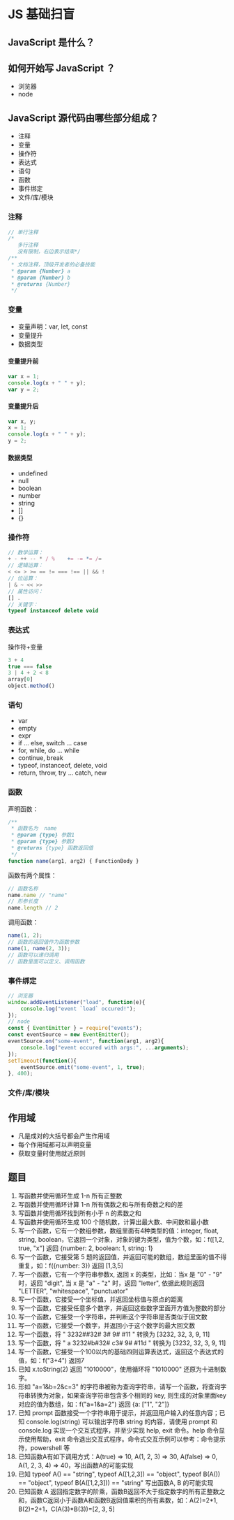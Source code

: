 # JS 基础扫盲

## JavaScript 是什么？

## 如何开始写 JavaScript ？
* 浏览器 <!-- .element: class="fragment" -->
* node <!-- .element: class="fragment" -->

## JavaScript 源代码由哪些部分组成？
* 注释
* 变量
* 操作符
* 表达式
* 语句
* 函数
* 事件绑定
* 文件/库/模块

### 注释
```js [1|2-4|5-10]
// 单行注释
/*
   多行注释
   没有限制，右边表示结束*/
/**
 * 文档注释，顶级开发者的必备技能
 * @param {Number} a
 * @param {Number} b
 * @returns {Number}
 */
```

### 变量
* 变量声明：var, let, const
* 变量提升
* 数据类型

#### 变量提升前
```js
var x = 1;
console.log(x + " " + y);
var y = 2;
```

#### 变量提升后
```js
var x, y;
x = 1;
console.log(x + " " + y);
y = 2;
```

#### 数据类型
* undefined
* null
* boolean
* number
* string
* []
* {}

### 操作符
```js
// 数学运算：
+ - ++ -- * / %    += -= *= /=
// 逻辑运算：
< <= > >= == != === !== || && !
// 位运算：
| & ~ << >>
// 属性访问：
[] .
// 关键字：
typeof instanceof delete void
```

### 表达式
操作符+变量
```js
3 + 4
true === false
3 | 4 + 2 < 8
array[0]
object.method()
```

### 语句
* var
* empty
* expr
* if ... else, switch ... case
* for, while, do ... while
* continue, break
* typeof, instanceof, delete, void
* return, throw, try ... catch, new

### 函数
声明函数：
```js
/**
 * 函数名为  name
 * @param {type} 参数1
 * @param {type} 参数2
 * @returns {type} 函数返回值
 */
function name(arg1, arg2) { FunctionBody }
```
函数有两个属性：
```js
// 函数名称
name.name // "name"
// 形参长度
name.length // 2
```
调用函数：
```js
name(1, 2);
// 函数的返回值作为函数参数
name(1, name(2, 3));
// 函数可以递归调用
// 函数里面可以定义、调用函数
```

### 事件绑定
```js [1-4|5-13]
// 浏览器
window.addEventListener("load", function(e){
    console.log("event `load` occured!");
});
// node
const { EventEmitter } = require("events");
const eventSource = new EventEmitter();
eventSource.on("some-event", function(arg1, arg2){
    console.log("event occured with args:", ...arguments);
});
setTimeout(function(){
    eventSource.emit("some-event", 1, true);
}, 400);
```

### 文件/库/模块

## 作用域
* 凡是成对的大括号都会产生作用域
* 每个作用域都可以声明变量
* 获取变量时使用就近原则

## 题目
1. 写函数并使用循环生成 1-n 所有正整数
2. 写函数并使用循环计算 1-n 所有偶数之和与所有奇数之和的差
3. 写函数并使用循环找到所有小于 n 的素数之和
4. 写函数并使用循环生成 100 个随机数，计算出最大数、中间数和最小数
5. 写一个函数，它有一个数组参数，数组里面有4种类型的值：integer, float, string, boolean，它返回一个对象，对象的键为类型，值为个数，如：f([1,2, true, "x"] 返回 {number: 2, boolean: 1, string: 1}
6. 写一个函数，它接受第 5 题的返回值，并返回可能的数组，数组里面的值不得重复，如：f({number: 3}) 返回 [1,3,5]
7. 写一个函数，它有一个字符串参数x, 返回 x 的类型，比如：当x 是 "0" - "9" 时，返回 "digit", 当 x 是 "a" - "z" 时，返回 "letter", 依据此规则返回 "LETTER", "whitespace", "punctuator"
8. 写一个函数，它接受一个坐标值，并返回坐标值与原点的距离
9. 写一个函数，它接受任意多个数字，并返回这些数字里面开方值为整数的部分
11. 写一个函数，它接受一个字符串，并判断这个字符串是否类似于回文数
12. 写一个函数，它接受一个数字，并返回小于这个数字的最大回文数
13. 写一个函数，将 "  3232##32# 3# 9# #11  "  转换为 [3232, 32, 3, 9, 11]
14. 写一个函数，将 " a 3232#b#32# c3# 9# #11d  "  转换为 [3232, 32, 3, 9, 11]
15. 写一个函数，它接受一个100以内的基础四则运算表达式，返回这个表达式的值，如：f("3+4") 返回7
16. 已知  x.toString(2) 返回 "1010000"，使用循环将 "1010000" 还原为十进制数字。
17. 形如 "a=1&b=2&c=3" 的字符串被称为查询字符串，请写一个函数，将查询字符串转换为对象，如果查询字符串包含多个相同的 key, 则生成的对象里面key对应的值为数组，如：f("a=1&a=2") 返回 {a: ["1", "2"]}
18. 已知 prompt 函数接受一个字符串用于提示，并返回用户输入的任意内容；已知 console.log(string) 可以输出字符串 string 的内容，请使用 prompt 和 console.log 实现一个交互式程序，并至少实现 help, exit 命令。help 命令显示使用帮助，exit 命令退出交互式程序。命令式交互示例可以参考：命令提示符，powershell 等
19. 已知函数A有如下调用方式：A(true) => 10, A(1, 2, 3) => 30, A(false) => 0, A(1, 2, 3, 4) => 40，写出函数A的可能实现
20. 已知 typeof A() == "string", typeof A([1,2,3]) == "object", typeof B(A()) == "object", typeof B(A([1,2,3])) == "string" 写出函数A, B 的可能实现
21. 已知函数 A 返回指定数字的阶乘，函数B返回不大于指定数字的所有正整数之和，函数C返回小于函数A和函数B返回值乘积的所有素数，如：A(2)=2*1, B(2)=2+1，C(A(3)*B(3))=[2, 3, 5]